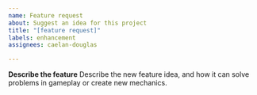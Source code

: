 ```yaml
---
name: Feature request
about: Suggest an idea for this project
title: "[feature request]"
labels: enhancement
assignees: caelan-douglas

---
```


**Describe the feature**
Describe the new feature idea, and how it can solve problems in gameplay or create new mechanics.
